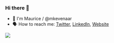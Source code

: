 ### Hi there :wave:

- :running: I'm Maurice / @mkevenaar
- :speaking_head: How to reach me: [Twitter](https://twitter.com/mkevenaar), [LinkedIn](https://www.linkedin.com/in/mauricekevenaar/), [Website](https://kevenaar.name)

[![](https://github-readme-stats.vercel.app/api?username=mkevenaar&show_icons=true&hide_title=true&theme=nightowl)](https://github.com/mkevenaar)
